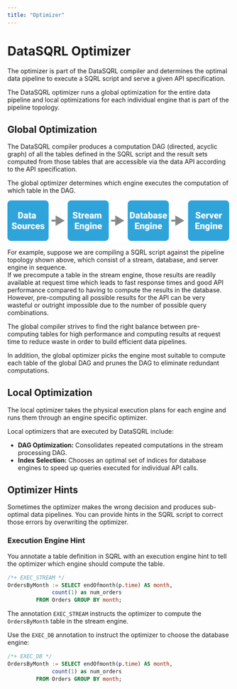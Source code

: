 ```yaml
---
title: "Optimizer"
---
```


# DataSQRL Optimizer

The optimizer is part of the DataSQRL compiler and determines the optimal data pipeline to execute a SQRL script and serve a given API specification.

The DataSQRL optimizer runs a global optimization for the entire data pipeline and local optimizations for each individual engine that is part of the pipeline topology.

## Global Optimization

The DataSQRL compiler produces a computation DAG (directed, acyclic graph) of all the tables defined in the SQRL script and the result sets computed from those tables that are accessible via the data API according to the API specification.

The global optimizer determines which engine executes the computation of which table in the DAG.

<img src="/img/dev/simple-pipeline.svg" alt="Simple DataSQRL pipeline topology" width="500"/>

For example, suppose we are compiling a SQRL script against the pipeline topology shown above, which consist of a stream, database, and server engine in sequence. <br />
If we precompute a table in the stream engine, those results are readily available at request time which leads to fast response times and good API performance compared to having to compute the results in the database. However, pre-computing all possible results for the API can be very wasteful or outright impossible due to the number of possible query combinations.

The global compiler strives to find the right balance between pre-computing tables for high performance and computing results at request time to reduce waste in order to build efficient data pipelines.

In addition, the global optimizer picks the engine most suitable to compute each table of the global DAG and prunes the DAG to eliminate redundant computations.

## Local Optimization

The local optimizer takes the physical execution plans for each engine and runs them through an engine specific optimizer.

Local optimizers that are executed by DataSQRL include:

* **DAG Optimization:** Consolidates repeated computations in the stream processing DAG.
* **Index Selection:** Chooses an optimal set of indices for database engines to speed up queries executed for individual API calls.

## Optimizer Hints

Sometimes the optimizer makes the wrong decision and produces sub-optimal data pipelines. You can provide hints in the SQRL script to correct those errors by overwriting the optimizer.

### Execution Engine Hint

You annotate a table definition in SQRL with an execution engine hint to tell the optimizer which engine should compute the table.

```sql
/*+ EXEC_STREAM */
OrdersByMonth := SELECT endOfmonth(p.time) AS month,
              count(1) as num_orders
         FROM Orders GROUP BY month;
```

The annotation `EXEC_STREAM` instructs the optimizer to compute the `OrdersByMonth` table in the stream engine.

Use the `EXEC_DB` annotation to instruct the optimizer to choose the database engine:

```sql
/*+ EXEC_DB */
OrdersByMonth := SELECT endOfmonth(p.time) AS month,
              count(1) as num_orders
         FROM Orders GROUP BY month;
```
